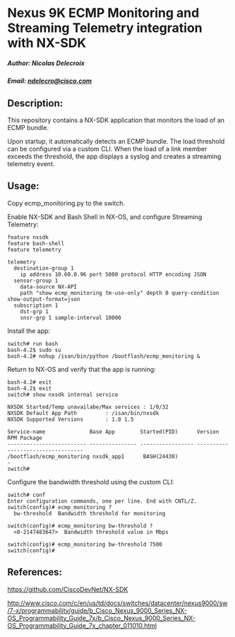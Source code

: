 # Nexus 9K ECMP Monitoring and Streaming Telemetry integration with NX-SDK
##### Author: Nicolas Delecroix
##### Email: ndelecro@cisco.com

## Description:

This repository contains a NX-SDK application that monitors the load of an ECMP bundle.

Upon startup, it automatically detects an ECMP bundle. The load threshold can be configured via a custom CLI. When the load of a link member exceeds the threshold, the app displays a syslog and creates a streaming telemetry event.

## Usage:
Copy ecmp_monitoring.py to the switch.

Enable NX-SDK and Bash Shell in NX-OS, and configure Streaming Telemetry:
```
feature nxsdk
feature bash-shell
feature telemetry

telemetry
  destination-group 1
    ip address 10.60.0.96 port 5000 protocol HTTP encoding JSON
  sensor-group 1
    data-source NX-API
    path "show ecmp_monitoring tm-use-only" depth 0 query-condition show-output-format=json
  subscription 1
    dst-grp 1
    snsr-grp 1 sample-interval 10000
```

Install the app:
```
switch# run bash
bash-4.2$ sudo su
bash-4.2# nohup /isan/bin/python /bootflash/ecmp_monitoring &
``` 

Return to NX-OS and verify that the app is running:
```
bash-4.2# exit
bash-4.2$ exit
switch# show nxsdk internal service

NXSDK Started/Temp unavailabe/Max services : 1/0/32
NXSDK Default App Path         : /isan/bin/nxsdk
NXSDK Supported Versions       : 1.0 1.5

Service-name              Base App        Started(PID)      Version    RPM Package
------------------------- --------------- ----------------- ---------- ------------------------
/bootflash/ecmp_monitoring nxsdk_app1      BASH(24430)                  -
switch#
```

Configure the bandwidth threshold using the custom CLI:
```
switch# conf
Enter configuration commands, one per line. End with CNTL/Z.
switch(config)# ecmp_monitoring ?
  bw-threshold  Bandwidth threshold for monitoring

switch(config)# ecmp_monitoring bw-threshold ?
  <0-2147483647>  Bandwidth threshold value in Mbps

switch(config)# ecmp_monitoring bw-threshold 7500
switch(config)#
```




## References:
https://github.com/CiscoDevNet/NX-SDK

http://www.cisco.com/c/en/us/td/docs/switches/datacenter/nexus9000/sw/7-x/programmability/guide/b_Cisco_Nexus_9000_Series_NX-OS_Programmability_Guide_7x/b_Cisco_Nexus_9000_Series_NX-OS_Programmability_Guide_7x_chapter_011010.html
